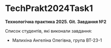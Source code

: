 # TechPrakt2024Task1
**Технологічна практика 2025. Git. Завдання №2**

Список студентів, які виконали завдання:
* Малихіна Ангеліна Олегівна, група ВТ-23-1
